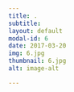 ```yaml
---
title: .
subtitle: 
layout: default
modal-id: 6
date: 2017-03-20
img: 6.jpg
thumbnail: 6.jpg
alt: image-alt

---
```

